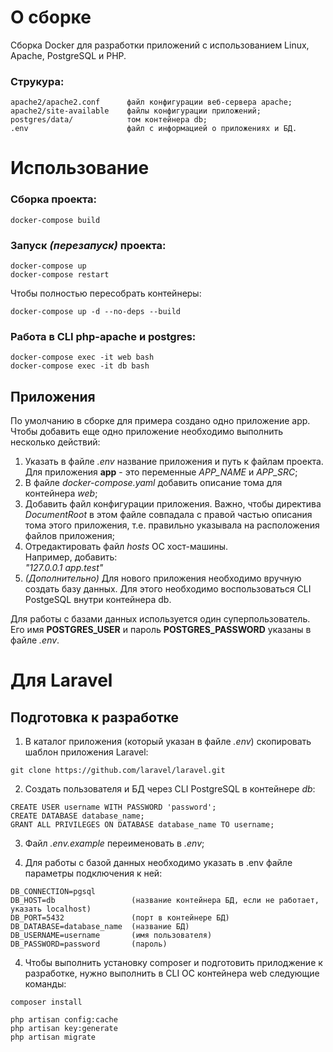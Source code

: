 # О сборке
Сборка Docker для разработки приложений с использованием Linux, Apache, PostgreSQL и PHP.

### Струкура:
```
apache2/apache2.conf      файл конфигурации веб-сервера apache;  
apache2/site-available    файлы конфигурации приложений;  
postgres/data/            том контейнера db;  
.env                      файл с информацией о приложениях и БД.
```


# Использование
### **Сборка** проекта:
```
docker-compose build
```

### **Запуск** _(перезапуск)_ проекта:
```
docker-compose up
docker-compose restart
```

Чтобы полностью пересобрать контейнеры:
```
docker-compose up -d --no-deps --build
```

### Работа в CLI __php-apache__ и __postgres__:
```
docker-compose exec -it web bash
docker-compose exec -it db bash
```


## Приложения
По умолчанию в сборке для примера создано одно приложение app. Чтобы добавить еще одно приложение необходимо выполнить несколько действий:
1. Указать в файле _.env_ название приложения и путь к файлам проекта. Для приложения __app__ - это переменные *APP_NAME* и *APP_SRC*;
2. В файле _docker-compose.yaml_ добавить описание тома для контейнера _web_;
3. Добавить файл конфигурации приложения. Важно, чтобы директива _DocumentRoot_ в этом файле совпадала с правой частью описания тома этого приложения, т.е. правильно указывала на расположения файлов приложения;
4. Отредактировать файл _hosts_ ОС хост-машины.  
Например, добавить:   
_"127.0.0.1   app.test"_
5. _(Дополнительно)_ Для нового приложения необходимо вручную создать базу данных. Для этого необходимо воспользоваться CLI PostgeSQL внутри контейнера db. 

Для работы с базами данных используется один суперпользователь. Его имя **POSTGRES_USER** и пароль **POSTGRES_PASSWORD** указаны в файле _.env_. 

# Для Laravel
## Подготовка к разработке
1. В каталог приложения (который указан в файле _.env_) скопировать шаблон приложения Laravel:
```
git clone https://github.com/laravel/laravel.git
```

2. Создать пользователя и БД через CLI PostgreSQL в контейнере _db_:
```
CREATE USER username WITH PASSWORD 'password';
CREATE DATABASE database_name;
GRANT ALL PRIVILEGES ON DATABASE database_name TO username;
```

3. Файл _.env.example_ переименовать в _.env_;

4. Для работы с базой данных необходимо указать в .env файле параметры подключения к ней:
``` 
DB_CONNECTION=pgsql
DB_HOST=db                 (название контейнера БД, если не работает, указать localhost)
DB_PORT=5432               (порт в контейнере БД)
DB_DATABASE=database_name  (название БД)
DB_USERNAME=username       (имя пользователя)
DB_PASSWORD=password       (пароль)
```

4. Чтобы выполнить установку composer и подготовить прилоджение к разработке, нужно выполнить в CLI ОС контейнера web следующие команды:
```
composer install

php artisan config:cache
php artisan key:generate
php artisan migrate
```